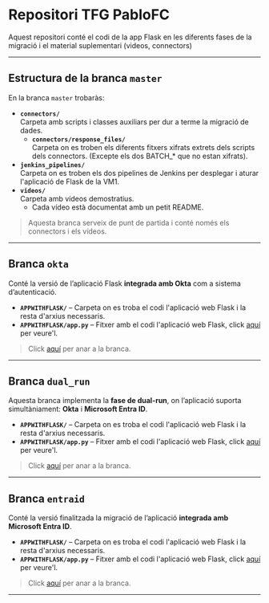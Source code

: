# Repositori TFG PabloFC 

Aquest repositori conté el codi de la app Flask en les diferents fases de la migració i el material suplementari (videos, connectors)

---

## Estructura de la branca `master`

En la branca `master` trobaràs:

- **`connectors/`**  
  Carpeta amb scripts i classes auxiliars per dur a terme la migració de dades.  
  - **`connectors/response_files/`**   
    Carpeta on es troben els diferents fitxers xifrats extrets dels scripts dels connectors. (Excepte els dos BATCH_* que no estan xifrats).
- **`jenkins_pipelines/`**  
  Carpeta on es troben els dos pipelines de Jenkins per desplegar i aturar l'aplicació de Flask de la VM1.
- **`videos/`**  
  Carpeta amb vídeos demostratius.  
  - Cada vídeo està documentat amb un petit README.

> Aquesta branca serveix de punt de partida i conté només els connectors i els vídeos.
---

## Branca `okta`

Conté la versió de l’aplicació Flask **integrada amb Okta** com a sistema d’autenticació.

- **`APPWITHFLASK/`** – Carpeta on es troba el codi l'aplicació web Flask i la resta d'arxius necessaris.
- **`APPWITHFLASK/app.py`** – Fitxer amb el codi l'aplicació web Flask, click [aquí](https://github.com/pablofc18/myApp/blob/okta/APPWITHFLASK/app.py) per veure'l.

> Click [aquí](https://github.com/pablofc18/myApp/tree/okta) per anar a la branca.
---

## Branca `dual_run`

Aquesta branca implementa la **fase de dual-run**, on l’aplicació suporta simultàniament: **Okta** i **Microsoft Entra ID**.

- **`APPWITHFLASK/`** – Carpeta on es troba el codi l'aplicació web Flask i la resta d'arxius necessaris.
- **`APPWITHFLASK/app.py`** – Fitxer amb el codi l'aplicació web Flask, click [aquí](https://github.com/pablofc18/myApp/blob/okta/APPWITHFLASK/app.py) per veure'l.

> Click [aquí](https://github.com/pablofc18/myApp/tree/dual_run) per anar a la branca.
---

## Branca `entraid`

Conté la versió finalitzada la migració de l’aplicació **integrada amb Microsoft Entra ID**.

- **`APPWITHFLASK/`** – Carpeta on es troba el codi l'aplicació web Flask i la resta d'arxius necessaris.
- **`APPWITHFLASK/app.py`** – Fitxer amb el codi l'aplicació web Flask, click [aquí](https://github.com/pablofc18/myApp/blob/okta/APPWITHFLASK/app.py) per veure'l.

> Click [aquí](https://github.com/pablofc18/myApp/tree/entraid) per anar a la branca.
---
